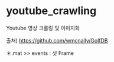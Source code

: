 # youtube_crawling
Youtube 영상 크롤링 및 이미지화

출처) https://github.com/wmcnally/GolfDB
 
＊.mat >> events : 샷 Frame

